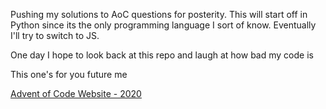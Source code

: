 Pushing my solutions to AoC questions for posterity. This will start off in Python since its the only programming language I sort of know. Eventually I'll try to switch to JS. 

One day I hope to look back at this repo and laugh at how bad my code is

This one's for you future me

[Advent of Code Website - 2020](https://adventofcode.com/)